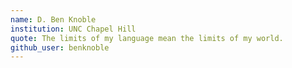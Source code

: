 ```yaml
---
name: D. Ben Knoble
institution: UNC Chapel Hill
quote: The limits of my language mean the limits of my world.
github_user: benknoble
---
```

